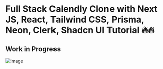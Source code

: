 # Full Stack Calendly Clone with Next JS, React, Tailwind CSS, Prisma, Neon, Clerk, Shadcn UI Tutorial 🔥🔥

## Work in Progress

![image](https://github.com/user-attachments/assets/0d4b2ce7-ebfb-4e31-a48e-a394c2cb3ddc)
